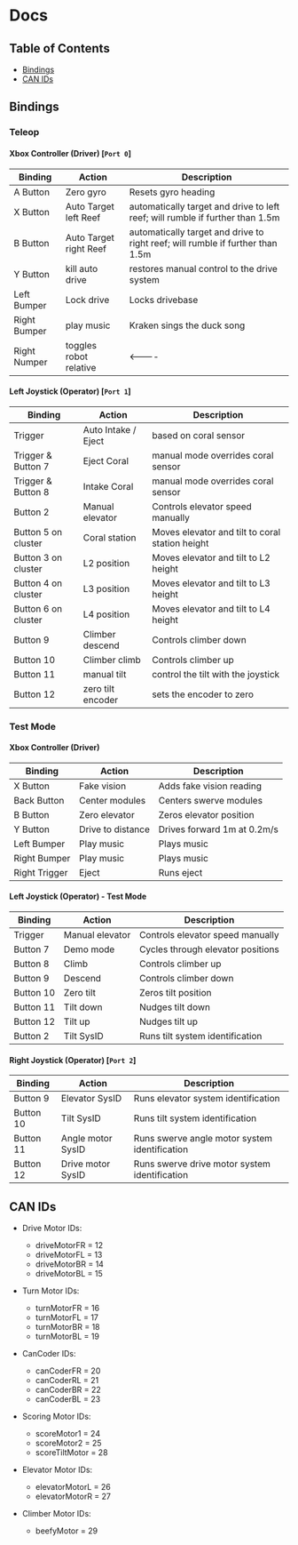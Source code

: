 # Docs

## Table of Contents
- [Bindings](#bindings)  
- [CAN IDs](#can-ids)

## Bindings

### Teleop

#### Xbox Controller (Driver) [`Port 0`]
| Binding | Action | Description |
|---------|--------|-------------|
| A Button | Zero gyro | Resets gyro heading |
| X Button | Auto Target left Reef | automatically target and drive to left reef; will rumble if further than 1.5m |
| B Button | Auto Target right Reef | automatically target and drive to right reef; will rumble if further than 1.5m |
| Y Button | kill auto drive | restores manual control to the drive system |
| Left Bumper | Lock drive | Locks drivebase |
| Right Bumper | play music | Kraken sings the duck song |
| Right Numper | toggles robot relative | <----

#### Left Joystick (Operator) [`Port 1`]
| Binding | Action | Description |
|---------|--------|-------------|
| Trigger | Auto Intake / Eject | based on coral sensor | 
| Trigger & Button 7 | Eject Coral | manual mode overrides coral sensor | 
| Trigger & Button 8 | Intake Coral | manual mode overrides coral sensor | 
| Button 2 | Manual elevator | Controls elevator speed manually |
| Button 5 on cluster | Coral station | Moves elevator and tilt to coral station height |
| Button 3 on cluster | L2 position | Moves elevator and tilt to L2 height |
| Button 4 on cluster | L3 position | Moves elevator and tilt to L3 height |
| Button 6 on cluster | L4 position | Moves elevator and tilt to L4 height |
| Button 9 | Climber descend | Controls climber down |
| Button 10 | Climber climb | Controls climber up |
| Button 11 | manual tilt | control the tilt with the joystick |
| Button 12 | zero tilt encoder | sets the encoder to zero |

### Test Mode

#### Xbox Controller (Driver)
| Binding | Action | Description |
|---------|--------|-------------|
| X Button | Fake vision | Adds fake vision reading |
| Back Button | Center modules | Centers swerve modules |
| B Button | Zero elevator | Zeros elevator position |
| Y Button | Drive to distance | Drives forward 1m at 0.2m/s |
| Left Bumper | Play music | Plays music |
| Right Bumper | Play music | Plays music |
| Right Trigger | Eject | Runs eject |

#### Left Joystick (Operator) - Test Mode
| Binding | Action | Description |
|---------|--------|-------------|
| Trigger | Manual elevator | Controls elevator speed manually |
| Button 7 | Demo mode | Cycles through elevator positions |
| Button 8 | Climb | Controls climber up |
| Button 9 | Descend | Controls climber down |
| Button 10 | Zero tilt | Zeros tilt position |
| Button 11 | Tilt down | Nudges tilt down |
| Button 12 | Tilt up | Nudges tilt up |
| Button 2 | Tilt SysID | Runs tilt system identification |

#### Right Joystick (Operator) [`Port 2`]
| Binding | Action | Description |
|---------|--------|-------------|
| Button 9 | Elevator SysID | Runs elevator system identification |
| Button 10 | Tilt SysID | Runs tilt system identification |
| Button 11 | Angle motor SysID | Runs swerve angle motor system identification |
| Button 12 | Drive motor SysID | Runs swerve drive motor system identification |

## CAN IDs

- Drive Motor IDs:
  - driveMotorFR = 12
  - driveMotorFL = 13
  - driveMotorBR = 14
  - driveMotorBL = 15

- Turn Motor IDs:
  - turnMotorFR = 16
  - turnMotorFL = 17
  - turnMotorBR = 18 
  - turnMotorBL = 19

- CanCoder IDs:
  - canCoderFR = 20
  - canCoderRL = 21
  - canCoderBR = 22
  - canCoderBL = 23

- Scoring Motor IDs:
  - scoreMotor1 = 24
  - scoreMotor2 = 25 
  - scoreTiltMotor = 28

- Elevator Motor IDs:
  - elevatorMotorL = 26
  - elevatorMotorR = 27

- Climber Motor IDs:
  - beefyMotor = 29
